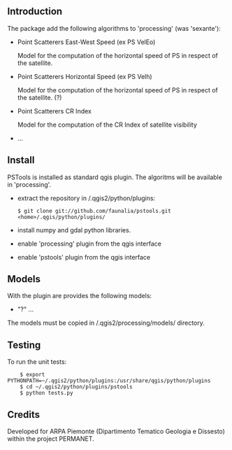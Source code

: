 Introduction
------------

  The package add the following algorithms to 'processing' (was 'sexante'):

  - Point Scatterers East-West Speed  (ex PS VelEo)
    
    Model for the computation of the horizontal speed of PS in 
    respect of the satellite.

  - Point Scatterers Horizontal Speed (ex PS Velh)

    Model for the computation of the horizontal speed of PS in
    respect of the satellite. (?)

  - Point Scatterers CR Index

    Model for the computation of the CR Index of satellite visibility

    
  - ...

Install
-------

  PSTools is installed as standard qgis plugin. The algoritms will be
  available in 'processing'.

  - extract the repository in <home>/.qgis2/python/plugins:

        $ git clone git://github.com/faunalia/pstools.git <home>/.qgis/python/plugins/

  - install numpy and gdal python libraries.

  - enable 'processing' plugin from the qgis interface

  - enable 'pstools' plugin from the qgis interface


Models
------

  With the plugin are provides the following models:

  - "?" ...

  The models must be copied in <home>/.qgis2/processing/models/ directory.


Testing
-------

  To run the unit tests:

        $ export PYTHONPATH=~/.qgis2/python/plugins:/usr/share/qgis/python/plugins
        $ cd ~/.qgis2/python/plugins/pstools
        $ python tests.py


Credits
-------

  Developed for ARPA Piemonte (Dipartimento Tematico Geologia e Dissesto)
  within the project PERMANET.
